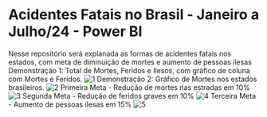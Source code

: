 # Acidentes Fatais no  Brasil - Janeiro a Julho/24 - Power BI
Nesse repositório será explanada as formas de acidentes fatais nos estados, com meta de diminuição de mortes e aumento de pessoas ilesas
Demonstração 1: Total de Mortes, Feridos e Ilesos, com gráfico de coluna com Mortes e Feridos.
![1](https://github.com/user-attachments/assets/122e5c4e-f96f-431d-b076-8b5106d7b91d)
Demonstração 2: Gráfico de Mortes nos estados brasileiros.
![2](https://github.com/user-attachments/assets/6f499a5d-6d38-4e80-953a-b102a4d40605)
Primeira Meta - Redução de mortes nas estradas em 10%
![3](https://github.com/user-attachments/assets/5eb490c4-c3bf-4941-932d-f4403fe97ba5)
Segunda Meta - Redução de feridos graves em 10%
![4](https://github.com/user-attachments/assets/53081716-b1db-4ed0-9579-8d9a5c9d64eb)
Terceira Meta - Aumento de pessoas ilesas em 15%
![5](https://github.com/user-attachments/assets/5d85266f-ba85-4941-82e5-f424ee809b3f)
